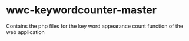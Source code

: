 # wwc-keywordcounter-master

Contains the php files for the key word appearance count function of the web application
